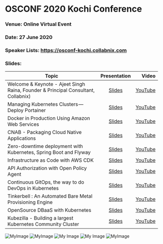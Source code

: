 
# OSCONF 2020 Kochi Conference

### Venue: Online Virtual Event
### Date: 27 June 2020
### Speaker Lists:  https://osconf-kochi.collabnix.com


### Slides:


| Topic                                                                             |                                                        Presentation                                                        |                                                          Video |
| --------------------------------------------------------------------------------- | :------------------------------------------------------------------------------------------------------------------------: | -------------------------------------------------------------: |
| Welcome & Keynote - Ajeet Singh Raina, Founder & Principal Consultant, Collabnix) |                                                         [Slides]()                                                         | [YouTube](https://www.youtube.com/watch?v=FCowKouwCE0&t=8473s) |
| Managing Kubernetes Clusters — Deploy Portainer                                   |                                                         [Slides]()                                                         |   [YouTube](https://www.youtube.com/watch?v=N37D3M1QPhs&t=22s) |
| Docker in Production Using Amazon Web Services                                    |                                                         [Slides]()                                                         |  [YouTube](https://www.youtube.com/watch?v=CZ8CT9jQqOU&t=397s) |
| CNAB - Packaging Cloud Native Applications                                        |                                                         [Slides]()                                                         |  [YouTube](https://www.youtube.com/watch?v=9qUorFep2Ds&t=193s) |
| Zero-downtime deployment with Kubernetes, Spring Boot and Flyway                  | [Slides](https://www.slideshare.net/nfrankel/osconf-koshi-zero-downtime-deployment-with-kubernetes-flyway-and-spring-boot) | [YouTube](https://www.youtube.com/watch?v=jzjW9mwPF0A&t=1344s) |
| Infrastructure as Code with AWS CDK                                               |                                                         [Slides]()                                                         |  [YouTube](https://www.youtube.com/watch?v=rqAcHoKowI0&t=338s) |
| API Authorization with Open Policy Agent                                          |                                  [Slides](./api-authorization-with-open-policy-agent.pdf)                                  |  [YouTube](https://www.youtube.com/watch?v=LvJp4Hz0wZM&t=133s) |
| Continuous GitOps, the way to do DevOps in Kubernetes                             |                                                         [Slides]()                                                         |   [YouTube](https://www.youtube.com/watch?v=FM3M_vjEQAM&t=24s) |
| Tinkerbell : An Automated Bare Metal Provisioning Engine                          |                           [Slides](./tinkerbell-an-automated-bare-metal-provisioning-engine.pdf)                           |    [YouTube](https://www.youtube.com/watch?v=Kibls6914Uk&t=2s) |
| OpenSource DBaaS with Kubernetes                                                  |                                                         [Slides]()                                                         |   [YouTube](https://www.youtube.com/watch?v=QBxUuLWjiVo&t=32s) |
| Kubezilla - Building a largest Kubernetes Community Cluster                       |                                                         [Slides]()                                                         |   [YouTube](https://www.youtube.com/watch?v=z1BC5almuCo&t=13s) |


![MyImage](https://github.com/collabnix/osconf/blob/master/images/kochi/Screen%20Shot%202020-06-27%20at%203.22.16%20PM.png)
![MyImage](https://github.com/collabnix/osconf/blob/master/images/kochi/Screen%20Shot%202020-06-27%20at%201.07.27%20PM.png)
![My Image](https://github.com/collabnix/osconf/blob/master/images/kochi/Screen%20Shot%202020-06-27%20at%201.35.29%20PM.png)
![My Image](https://github.com/collabnix/osconf/blob/master/images/kochi/Screen%20Shot%202020-06-27%20at%2011.06.23%20AM.png)
![MyImage](https://github.com/collabnix/osconf/blob/master/images/kochi/Screen%20Shot%202020-06-27%20at%203.25.51%20PM.png)
